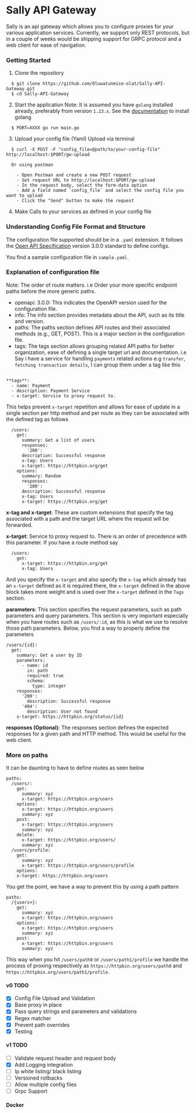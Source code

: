 # Sally API Gateway

Sally is an api gateway which allows you to configure proxies for your various application services.
Currently, we support only REST protocols, but in a couple of weeks would be shipping support for GRPC protocol and a web client for ease of navigation.

### Getting Started

1. Clone the repository

```
  $ git clone https://github.com/Oluwatunmise-olat/Sally-API-Gateway.git
  $ cd Sally-API-Gateway
```

2. Start the application
   Note: It is assumed you have `golang` installed already, preferably from version `1.23.x`. See the [documentation](https://go.dev/dl/) to install golang

```
  $ PORT=XXXX go run main.go
```

3. Upload your config file (Yaml)
   Upload via terminal

```
  $ curl -X POST -F "config_file=@path/to/your-config-file" http://localhost:$PORT/gw-upload

  Or using postman

    - Open Postman and create a new POST request
    - Set request URL to http://localhost:$PORT/gw-upload
    - In the request body, select the form-data option
    - Add a field named `config_file` and select the config file you want to upload
    - Click the "Send" button to make the request
```

4. Make Calls to your services as defined in your config file

### Understanding Config File Format and Structure

The configuration file supported should be in a `.yaml` extension.
It follows the [Open API Specification](https://swagger.io/specification/) version 3.0.0 standard to define configs.

You find a sample configuration file in `sample.yaml`.

### Explanation of configuration file

Note: The order of route matters. i.e Order your more specific endpoint paths before the more generic paths.

- openapi: 3.0.0: This indicates the OpenAPI version used for the configuration file.
- info: The info section provides metadata about the API, such as its title and version.
- paths: The paths section defines API routes and their associated methods (e.g., GET, POST). This is a major section in the configuration file.
- tags: The tags section allows grouping related API paths for better organization, ease of defining a single target url and documentation. i.e
  Say i have a service for handling `payments` related actions e.g `transfer`, `fetching transaction details`, I can group them under a tag like this

```

**tags**:
  - name: Payment
  - description: Payment Service
  - x-target: Service to proxy request to.
```

This helps prevent `x-target` repetition and allows for ease of update in a single section per http method and per route as they can be associated with the defined tag as follows

```
  /users:
    get:
      summary: Get a list of users
      responses:
        '200':
      description: Successful response
      x-tag: Users
      x-target: https://httpbin.org/get
    options:
      summary: Random
      responses:
        '200':
      description: Successful response
      x-tag: Users
      x-target: https://httpbin.org/get
```

**x-tag and x-target**: These are custom extensions that specify the tag associated with a path and the target URL where the request will be forwarded.

**x-target**: Service to proxy request to. There is an order of precedence with this parameter. If you have a route method say

```
  /users:
    get:
      x-target: https://httpbin.org/get
      x-tag: Users

```

And you specify the `x-target` and also specify the `x-tag` which already has an `x-target`
defined as it is required there, the `x-target` defined in the above block takes more weight and is used
over the `x-target` defined in the `Tags` section.

**parameters**: This section specifies the request parameters, such as path parameters and query parameters.
This section is very important especially when you have routes such as `/users/:id`, as this is what we use to resolve those path parameters. Below, you find a way to properly define the parameters

```
/users/{id}:
  get:
    summary: Get a user by ID
    parameters:
      - name: id
        in: path
        required: true
        schema:
          type: integer
    responses:
      '200':
        description: Successful response
      '404':
        description: User not found
    x-target: https://httpbin.org/status/{id}
```

**responses (Optional)**: The responses section defines the expected responses for a given path and HTTP method. This would be useful for the
web client.

### More on paths

It can be daunting to have to define routes as seen below

```
paths:
  /users/:
    get:
      summary: xyz
      x-target: https://httpbin.org/users
    options:
      x-target: https://httpbin.org/users
      summary: xyz
    post:
      x-target: https://httpbin.org/users
      summary: xyz
    delete:
      x-target: https://httpbin.org/users/
      summary: xyz
  /users/profile:
    get:
      summary: xyz
      x-target: https://httpbin.org/users/profile
    options:
    x-target: https://httpbin.org/users
```

You get the point, we have a way to prevent this by using a path pattern

```
paths:
  /{users+}:
    get:
      summary: xyz
      x-target: https://httpbin.org/users
    options:
      x-target: https://httpbin.org/users
      summary: xyz
    post:
      x-target: https://httpbin.org/users
      summary: xyz
```

This way when you hit `/users/path0` or `/users/path1/profile` we handle the process of proxing respectively as
`https://httpbin.org/users/path0` and `https://httpbin.org/users/path1/profile`.

#### v0 TODO

- [x] Config File Upload and Validation
- [x] Base proxy in place
- [x] Pass query strings and parameters and validations
- [x] Regex matcher
- [x] Prevent path overrides
- [x] Testing

#### v1 TODO

- [ ] Validate request header and request body
- [x] Add Logging integration
- [ ] Ip white listing/ black listing
- [ ] Versioned rollbacks
- [ ] Allow multiple config files
- [ ] Grpc Support

#### Docker
